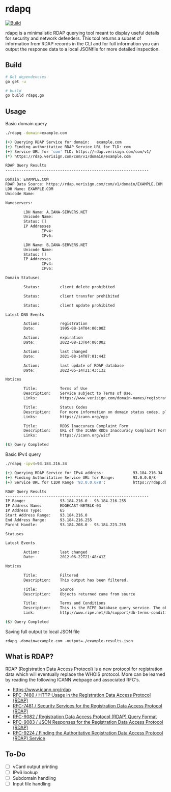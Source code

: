 # rdapq
[![Build](https://github.com/kadonnelly13/rdapq/actions/workflows/build-development.yml/badge.svg)](https://github.com/kadonnelly13/rdapq/actions/workflows/build.yml)

rdapq is a minimalistic RDAP querying tool meant to display useful details for security and network defenders.  This tool returns a subset of information from RDAP records in the CLI and for full information you can output the response data to a local JSONfile for more detailed inspection.

## Build
```bash
# Get dependencies
go get -u

# build
go build rdapq.go
```

## Usage

Basic domain query

```bash
./rdapq -domain=example.com

(+) Querying RDAP Service for domain:   example.com
(+) Finding authoritative RDAP Service URL for TLD: com
(+) Service URL for 'com' TLD: https://rdap.verisign.com/com/v1/
(*) https://rdap.verisign.com/com/v1/domain/example.com

RDAP Query Results
---------------------------------------------------------------

Domain: EXAMPLE.COM
RDAP Data Source: https://rdap.verisign.com/com/v1/domain/EXAMPLE.COM
LDH Name: EXAMPLE.COM
Unicode Name: 

Nameservers:

        LDH Name: A.IANA-SERVERS.NET
        Unicode Name: 
        Status: []
        IP Addresses
                IPv4:
                IPv6:

        LDH Name: B.IANA-SERVERS.NET
        Unicode Name: 
        Status: []
        IP Addresses
                IPv4:
                IPv6:

Domain Statuses

        Status:         client delete prohibited

        Status:         client transfer prohibited

        Status:         client update prohibited

Latest DNS Events

        Action:         registration
        Date:           1995-08-14T04:00:00Z

        Action:         expiration
        Date:           2022-08-13T04:00:00Z

        Action:         last changed
        Date:           2021-08-14T07:01:44Z

        Action:         last update of RDAP database
        Date:           2022-05-14T21:43:13Z

Notices

        Title:          Terms of Use
        Description:    Service subject to Terms of Use.
        Links:          https://www.verisign.com/domain-names/registration-data-access-protocol/terms-service/index.xhtml

        Title:          Status Codes
        Description:    For more information on domain status codes, please visit https://icann.org/epp
        Links:          https://icann.org/epp

        Title:          RDDS Inaccuracy Complaint Form
        Description:    URL of the ICANN RDDS Inaccuracy Complaint Form: https://icann.org/wicf
        Links:          https://icann.org/wicf

($) Query Completed

```

Basic IPv4 query

```bash
./rdapq -ipv4=93.184.216.34

(+) Querying RDAP Service for IPv4 address:             93.184.216.34
(+) Finding Authoritative Service URL for Range:        93.0.0.0/8
(+) Service URL for CIDR Range '93.0.0.0/8':            https://rdap.db.ripe.net/

RDAP Query Results
---------------------------------------------------------------
IP Range:               93.184.216.0 - 93.184.216.255
IP Address Name:        EDGECAST-NETBLK-03
IP Address Type:        65
Start Address Range:    93.184.216.0
End Address Range:      93.184.216.255
Parent Handle:          93.184.208.0 - 93.184.223.255

Statuses

Latest Events

        Action:         last changed
        Date:           2012-06-22T21:48:41Z

Notices

        Title:          Filtered
        Description:    This output has been filtered.

        Title:          Source
        Description:    Objects returned came from source

        Title:          Terms and Conditions
        Description:    This is the RIPE Database query service. The objects are in RDAP format.
        Link:           http://www.ripe.net/db/support/db-terms-conditions.pdf

($) Query Completed

```

Saving full output to local JSON file

`rdapq -domain=example.com -output=./example-results.json`

## What is RDAP?

RDAP (Registration Data Access Protocol) is a new protocol for registration data which will eventually replace the WHOIS protocol. More can be learned by reading the following ICANN webpage and associated RFC's.

- https://www.icann.org/rdap
- [RFC-7480 / HTTP Usage in the Registration Data Access Protocol (RDAP)](https://datatracker.ietf.org/doc/html/rfc7480)
- [RFC-7481 / Security Services for the Registration Data Access Protocol (RDAP)](https://datatracker.ietf.org/doc/html/rfc7481)
- [RFC-9082 / Registration Data Access Protocol (RDAP) Query Format](https://datatracker.ietf.org/doc/html/rfc9082)
- [RFC-9083 / JSON Responses for the Registration Data Access Protocol (RDAP)](https://datatracker.ietf.org/doc/html/rfc9083)
- [RFC-9224 / Finding the Authoritative Registration Data Access Protocol (RDAP) Service](https://datatracker.ietf.org/doc/html/rfc9224)

## To-Do
- [ ] vCard output printing
- [ ] IPv6 lookup
- [ ] Subdomain handling
- [ ] Input file handling
